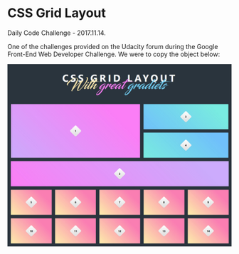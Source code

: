 # CSS Grid Layout

Daily Code Challenge - 2017.11.14.

One of the challenges provided on the Udacity forum during the Google Front-End Web Developer Challenge.
We were to copy the object below:

![Image to copy](https://raw.githubusercontent.com/lukeissad/css-grid-layout/master/example.jpg)
